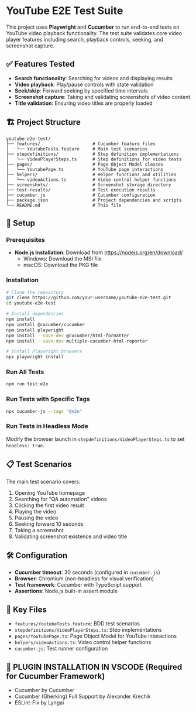 # YouTube E2E Test Suite

This project uses **Playwright** and **Cucumber** to run end-to-end tests on YouTube video playback functionality. The test suite validates core video player features including search, playback controls, seeking, and screenshot capture.

## ✅ Features Tested

- **Search functionality**: Searching for videos and displaying results
- **Video playback**: Play/pause controls with state validation
- **Seek/skip**: Forward seeking by specified time intervals
- **Screenshot capture**: Taking and validating screenshots of video content
- **Title validation**: Ensuring video titles are properly loaded

## 🏗️ Project Structure

```
youtube-e2e-test/
├── features/                    # Cucumber feature files
│   └── YoutubeTests.feature     # Main test scenarios
├── stepdefinitions/             # Step definition implementations
│   └── VideoPlayerSteps.ts      # Step definitions for video tests
├── pages/                       # Page Object Model classes
│   └── YoutubePage.ts           # YouTube page interactions
├── helpers/                     # Helper functions and utilities
│   └── videoActions.ts          # Video control helper functions
├── screenshots/                 # Screenshot storage directory
├── test-results/                # Test execution results
├── cucumber.js                  # Cucumber configuration
├── package.json                 # Project dependencies and scripts
└── README.md                    # This file
```

## 🚀 Setup

### Prerequisites
- **Node.js Installation**: Download from https://nodejs.org/en/download/
  - Windows: Download the MSI file
  - macOS: Download the PKG file

### Installation

```bash
# Clone the repository
git clone https://github.com/your-username/youtube-e2e-test.git
cd youtube-e2e-test

# Install dependencies
npm install
npm install @cucumber/cucumber
npm install playwright
npm install --save-dev @cucumber/html-formatter
npm install --save-dev multiple-cucumber-html-reporter

# Install Playwright browsers
npx playwright install
```

### Run All Tests
```bash
npm run test:e2e
```

### Run Tests with Specific Tags
```bash
npx cucumber-js --tags "@e2e"
```

### Run Tests in Headless Mode
Modify the browser launch in `stepdefinitions/VideoPlayerSteps.ts` to set `headless: true`.

## 📋 Test Scenarios

The main test scenario covers:
1. Opening YouTube homepage
2. Searching for "QA automation" videos
3. Clicking the first video result
4. Playing the video
5. Pausing the video
6. Seeking forward 10 seconds
7. Taking a screenshot
8. Validating screenshot existence and video title

## 🛠️ Configuration

- **Cucumber timeout**: 30 seconds (configured in `cucumber.js`)
- **Browser**: Chromium (non-headless for visual verification)
- **Test framework**: Cucumber with TypeScript support
- **Assertions**: Node.js built-in assert module

## 📁 Key Files

- `features/YoutubeTests.feature`: BDD test scenarios
- `stepdefinitions/VideoPlayerSteps.ts`: Step implementations
- `pages/YoutubePage.ts`: Page Object Model for YouTube interactions
- `helpers/videoActions.ts`: Video control helper functions
- `cucumber.js`: Test runner configuration

## 🔧 PLUGIN INSTALLATION IN VSCODE (Required for Cucumber Framework)
- Cucumber by Cucumber
- Cucumber (Gherking) Full Support by Alexander Krechik
- ESLint-Fix by Lyngai
